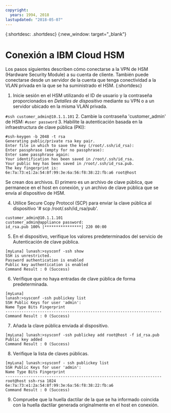 ```yaml
---
copyright:
  years: 1994, 2018
lastupdated: "2018-05-07"
---
```


{:shortdesc: .shortdesc}
{:new_window: target="_blank"}

# Conexión a IBM Cloud HSM

Los pasos siguientes describen cómo conectarse a la VPN de HSM (Hardware Security Module) a su cuenta de cliente. También puede conectarse desde un servidor de la cuenta que tenga conectividad a la VLAN privada en la que se ha suministrado el HSM. 
{:shortdesc}

1. Inicie sesión en el HSM utilizando el ID de usuario y la contraseña proporcionados en *Detalles de dispositivo* mediante su VPN o a un servidor ubicado en la misma VLAN privada.

`#ssh customer_admin@10.1.1.101`
2. Cambie la contraseña 'customer_admin' de HSM:
`#user password`
3. Habilite la autenticación basada en la infraestructura de clave pública (PKI):
```
#ssh-keygen -b 2048 -t rsa
Generating public/private rsa key pair.
Enter file in which to save the key (/root/.ssh/id_rsa):
Enter passphrase (empty for no passphrase):
Enter same passphrase again:
Your identification has been saved in /root/.ssh/id_rsa.
Your public key has been saved in /root/.ssh/id_rsa.pub.
The key fingerprint is:
6e:7a:73:e1:2a:54:8f:99:3e:6a:56:f8:38:22:fb:a6 root@host
```
Se crean dos archivos. El primero es un archivo de clave pública, que permanece en el host en conexión, y un archivo de clave pública que se envía al dispositivo de HSM.

4. Utilice Secure Copy Protocol (SCP) para enviar la clave pública al dispositivo '# scp /root/.ssh/id_rsa/pub'.
```
customer_admin@10.1.1.101
customer_admin@appliance password:
id_rsa.pub 100% |****************| 220 00:00
```
5. En el dispositivo, verifique los valores predeterminados del servicio de Autenticación de clave pública.
```
[myLuna] lunash:>sysconf -ssh show
SSH is unrestricted.
Password authentication is enabled
Public key authentication is enabled
Command Result : 0 (Success)
```
6. Verifique que no haya entradas de clave pública de forma predeterminada.
```
[myLuna]
lunash:>sysconf -ssh publickey list
SSH Public Keys for user 'admin':
Name Type Bits Fingerprint
--------------------------------------------------------------------
Command Result : 0 (Success)
```
7. Añada la clave pública enviada al dispositivo.
```
[myLuna] lunash:>sysconf -ssh publickey add root@host -f id_rsa.pub
Public key added
Command Result : 0 (Success)
```
8. Verifique la lista de claves públicas.
```
[myLuna] lunash:>sysconf - ssh publickey list
SSH Public Keys for user 'admin':
Name Type Bits Fingerprint
--------------------------------------------------------------------
root@host ssh-rsa 1024
6e:7a:73:e1:2a:54:8f:99:3e:6a:56:f8:38:22:fb:a6
Command Result : 0 (Success)
```
9. Compruebe que la huella dactilar de la que se ha informado coincida con la huella dactilar generada originalmente en el host en conexión.
